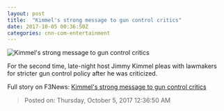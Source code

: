 ```yaml
---
layout: post
title:  "Kimmel's strong message to gun control critics"
date: 2017-10-05 00:36:50Z
categories: cnn-com-entertainment
---
```


![Kimmel's strong message to gun control critics](http://i2.cdn.cnn.com/cnnnext/dam/assets/171003021112-kimmel-10-2-super-tease.jpg)

For the second time, late-night host Jimmy Kimmel pleas with lawmakers for stricter gun control policy after he was criticized.


Full story on F3News: [Kimmel's strong message to gun control critics](http://www.f3nws.com/n/DQX2NG)

> Posted on: Thursday, October 5, 2017 12:36:50 AM
